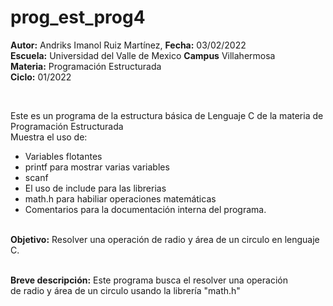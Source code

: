 # prog_est_prog4
<p><b>Autor:</b> Andriks Imanol Ruiz Martínez, <b>Fecha:</b> 03/02/2022 <br>
  <b>Escuela:</b> Universidad del Valle de Mexico <b>Campus</b> Villahermosa <br>
  <b>Materia:</b> Programación Estructurada <br>
  <b>Ciclo:</b> 01/2022</p>
<br>
<p>Este es un programa de la estructura básica de Lenguaje C de la materia de Programación Estructurada<br>
Muestra el uso de:
  <ul>
    <li>Variables flotantes</li>
    <li>printf para mostrar varias variables</li>
    <li>scanf</li>
    <li>El uso de include para las librerias</li>
    <li>math.h para habiliar operaciones matemáticas</li>
<li>Comentarios para la documentación interna del programa.</li>
    </ul>
    </p>
<br>
<b>Objetivo:</b> Resolver una operación de radio y área de un circulo en lenguaje C.
<br>
<br>
<p><b>Breve descripción:</b>
Este programa busca el resolver una operación  <br>
de radio y área de un circulo usando la librería "math.h" <br>
</p>
